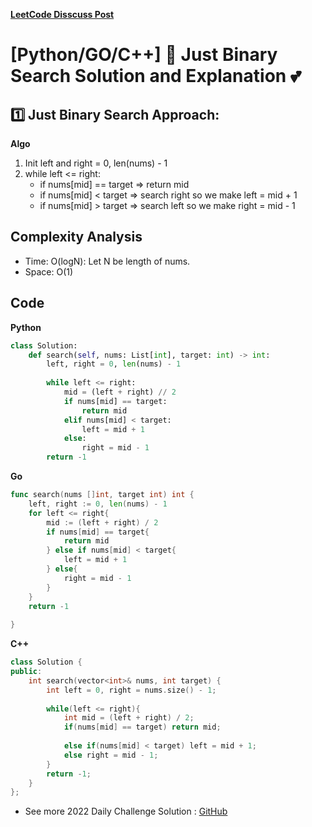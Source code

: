 **[LeetCode Disscuss Post](https://leetcode.com/problems/binary-search/discuss/1885512/PythonGOC%2B%2B-Just-Binary-Search-Solution-and-Explanation)**
# [Python/GO/C++] 🌟 Just Binary Search Solution and Explanation 💕
## 1️⃣ Just Binary Search Approach:

**Algo**
1. Init left and right = 0, len(nums) - 1
2. while left <= right:
	* if nums[mid] == target => return mid
	* if nums[mid] < target => search right so we make left = mid + 1
	* if nums[mid] > target => search left so we make right = mid - 1
	
## Complexity Analysis
* Time: O(logN): Let N be length of nums.
* Space: O(1)

## Code

**Python**
```python
class Solution:
    def search(self, nums: List[int], target: int) -> int:
        left, right = 0, len(nums) - 1
        
        while left <= right:
            mid = (left + right) // 2
            if nums[mid] == target:
                return mid
            elif nums[mid] < target:
                left = mid + 1
            else:
                right = mid - 1
        return -1
```
**Go**
```go
func search(nums []int, target int) int {
    left, right := 0, len(nums) - 1
    for left <= right{
        mid := (left + right) / 2
        if nums[mid] == target{
            return mid
        } else if nums[mid] < target{
            left = mid + 1
        } else{
            right = mid - 1
        }
    }
    return -1
    
}
```
**C++**
```cpp
class Solution {
public:
    int search(vector<int>& nums, int target) {
        int left = 0, right = nums.size() - 1;
        
        while(left <= right){
            int mid = (left + right) / 2;
            if(nums[mid] == target) return mid;
            
            else if(nums[mid] < target) left = mid + 1;
            else right = mid - 1;
        }
        return -1;
    }
};
```

* See more 2022 Daily Challenge Solution : [GitHub](https://github.com/gcobs0834/2022-Daily-LeetCoding-Challenge-python3-)
